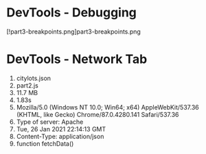 # DevTools - Debugging
[!part3-breakpoints.png]part3-breakpoints.png

# DevTools - Network Tab
1. citylots.json
2. part2.js
3. 11.7 MB
4. 1.83s
5. Mozilla/5.0 (Windows NT 10.0; Win64; x64) AppleWebKit/537.36 (KHTML, like Gecko) Chrome/87.0.4280.141 Safari/537.36 
6. Type of server: Apache
7. Tue, 26 Jan 2021 22:14:13 GMT
8. Content-Type: application/json
9. function fetchData()
